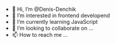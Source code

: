 - 👋 Hi, I’m @Denis-Denchik
- 👀 I’m interested in frontend developend
- 🌱 I’m currently learning JavaScript
- 💞️ I’m looking to collaborate on ...
- 📫 How to reach me ...

<!---
Denis-Denchik/Denis-Denchik is a ✨ special ✨ repository because its `README.md` (this file) appears on your GitHub profile.
You can click the Preview link to take a look at your changes.
--->
